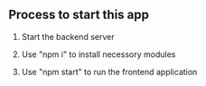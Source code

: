Process to start this app
---------------------------

1. Start the backend server

2. Use "npm i" to install necessory modules

3. Use "npm start" to run the frontend application
